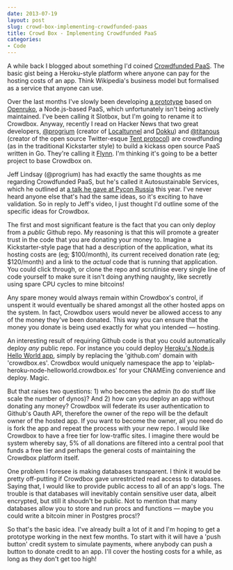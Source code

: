 ```yaml
---
date: 2013-07-19
layout: post
slug: crowd-box-implementing-crowdfunded-paas
title: Crowd Box - Implementing Crowdfunded PaaS
categories:
- Code
---
```


A while back I blogged about something I'd coined [Crowdfunded PaaS](/crowdfunded-paas/). The basic gist being a Heroku-style platform where anyone can pay for the hosting costs of an app. Think Wikipedia's business model but formalised as a service that anyone can use.

Over the last months I've slowly been developing [a prototype](https://github.com/slotbox) based on [Openruko](https://github.com/openruko), a Node.js-based PaaS, which unfortunately isn't being actively maintained. I've been calling it Slotbox, but I'm going to rename it to Crowdbox. Anyway, recently I read on Hacker News that two great developers, [@progrium](http://twitter.com/progrium) (creator of [Localtunnel](http://progrium.com/localtunnel/) and [Dokku](https://github.com/progrium/dokku)) and [@titanous](http://twitter.com/titanous) (creator of the open source Twitter-esque [Tent protocol](https://tent.io/)) are crowdfunding (as in the traditional Kickstarter style) to build a kickass open source PaaS written in Go. They're calling it [Flynn](https://flynn.io/). I'm thinking it's going to be a better project to base Crowdbox on.

Jeff Lindsay (@progrium) has had exactly the same thoughts as me regarding Crowdfunded PaaS, but he's called it Autosustainable Services, which he outlined at [a talk he gave at Pycon Russia](http://vimeo.com/60885711) this year. I've never heard anyone else that's had the same ideas, so it's exciting to have validation. So in reply to Jeff's video, I just thought I'd outline some of the specific ideas for Crowdbox.

The first and most significant feature is the fact that you can only deploy from a *public* Github repo. My reasoning is that this will promote a greater trust in the code that you are donating your money to. Imagine a Kickstarter-style page that had a description of the application, what its hosting costs are (eg; $100/month), its current received donation rate (eg; $120/month) and a link to the *actual* code that is running that application. You could click through, or clone the repo and scrutinise every single line of code yourself to make sure it isn't doing anything naughty, like secretly using spare CPU cycles to mine bitcoins!

Any spare money would always remain within Crowdbox's control, if unspent it would eventually be shared amongst all the other hosted apps on the system. In fact, Crowdbox users would never be allowed access to any of the money they've been donated. This way you can ensure that the money you donate is being used exactly for what you intended &mdash; hosting.

An interesting result of requiring Github code is that you could automatically deploy *any* public repo. For instance you could deploy [Heroku's Node.js Hello World app](https://github.com/eiplab/heroku-node-helloworld), simply by replacing the 'github.com' domain with 'crowdbox.es'. Crowdbox would uniquely namespace the app to 'eiplab-heroku-node-helloworld.crowdbox.es' for your CNAMEing convenience and deploy. Magic.

But that raises two questions: 1) who becomes the admin (to do stuff like scale the number of dynos)? And 2) how can you deploy an app without donating any money? Crowdbox will federate its user authentication to Github's Oauth API, therefore the owner of the repo will be the default owner of the hosted app. If you want to become the owner, all you need do is fork the app and repeat the process with your new repo. I would like Crowdbox to have a free tier for low-traffic sites. I imagine there would be system whereby say, 5% of all donations are filtered into a central pool that funds a free tier and perhaps the general costs of maintaining the Crowdbox platform itself.

One problem I foresee is making databases transparent. I think it would be pretty off-putting if Crowdbox gave unrestricted read access to databases. Saying that, I would like to provide public access to all of an app's logs. The trouble is that databases will inevitably contain sensitive user data, albeit encrypted, but still it shoudn't be public. Not to mention that many databases allow you to store and run procs and functions &mdash; maybe you could write a bitcoin miner in Postgres procs!?

So that's the basic idea. I've already built a lot of it and I'm hoping to get a prototype working in the next few months. To start with it will have a 'push button' credit system to simulate payments, where anybody can push a button to donate credit to an app. I'll cover the hosting costs for a while, as long as they don't get too high!